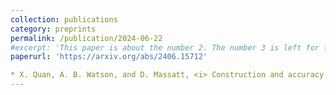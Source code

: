 ```yaml
---
collection: publications
category: preprints
permalink: /publication/2024-06-22
#excerpt: 'This paper is about the number 2. The number 3 is left for future work.'
paperurl: 'https://arxiv.org/abs/2406.15712'

* X. Quan, A. B. Watson, and D. Massatt, <i> Construction and accuracy of electronic continuum models of incommensurate bilayer 2D materials</i>, arXiv:2406.15712, 2024.
---
```


